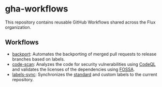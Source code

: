 # gha-workflows

This repository contains reusable GitHub Workflows shared across the Flux organization.

## Workflows

- [backport](.github/workflows/backport.yaml):
  Automates the backporting of merged pull requests to release branches based on labels.
- [code-scan](.github/workflows/code-scan.yaml):
  Analyzes the code for security vulnerabilities using [CodeQL](https://codeql.github.com/) and
  validates the licenses of the dependencies using [FOSSA](https://fossa.com/).
- [labels-sync](.github/workflows/labels-sync.yaml):
  Synchronizes the [standard](https://github.com/fluxcd/community/blob/main/.github/standard-labels.yaml)
  and custom labels to the current repository.
